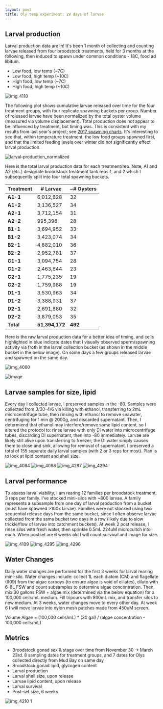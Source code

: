```yaml
---
layout: post
title: Oly temp experiment: 29 days of larvae
---
```


## Larval production 
Larval production data are in! It's been 1 month of collecting and counting larvae released from four broodstock treatments, held for 3 months at the following, then induced to spawn under common conditions - 18C, food ad libitum. 
  * Low food, low temp (~7C)  
  * Low food, high temp (~10C)  
  * High food, low temp (~7C)  
  * High food, high temp (~10C)  

![img_4110](https://user-images.githubusercontent.com/17264765/39393791-68e197a2-4a7e-11e8-873e-4c1cc6ed9f74.JPG)

The following plot shows cumulative larvae released over time for the four treatment groups, with four replicate spawning buckets per group.  Number of released larvae have been normalized by the total oyster volume (measured via volume displacement). Total production does not appear to be influenced by treatment, but timing was. This is consistent with my results from last year's project; see [2017 spawning charts](https://laurahspencer.github.io/LabNotebook/OlySpawningCharts/). It's interesting to see that, within temperature treatment, the low food groups spawned first, and that the limited feeding levels over winter did not significantly effect larval production. 

![larval-production_normalized](https://user-images.githubusercontent.com/17264765/39392679-f90093b6-4a6e-11e8-9931-9ce36153980b.png)

Here is the total larval production data for each treatment/rep. Note, A1 and A2 (etc.) designate broodstock treatment tank reps 1, and 2 which I subsequently split into four total spawning buckets.  

**Treatment** | **# Larvae** | **~# Oysters**
-- | -- | --
**A1-1** | 6,012,828 | 32
**A1-2** | 3,136,527 | 34
**A2-1** | 3,712,154 | 31
**A2-2** | 995,396 | 28
**B1-1** | 3,694,952 | 33
**B1-2** | 3,423,074 | 34
**B2-1** | 4,882,010 | 36
**B2-2** | 2,952,781 | 37
**C1-1** | 3,094,754 | 28
**C1-2** | 2,463,644 | 23
**C2-1** | 1,775,235 | 19
**C2-2** | 1,759,988 | 19
**D1-1** | 3,530,963 | 34
**D1-2** | 3,388,931 | 37
**D2-1** | 2,691,880 | 32
**D2-2** | 3,879,053 | 35
**Total** | **51,394,172** | **492**

Here is the raw larval production data for a better idea of timing, and cells highlighted in blue indicate dates that I visually observed sperm/spawning activity via froth in the larval collection bucket (as shown in the middle bucket in the below image). On some days a few groups released larvae and spawned on the same day.  

![img_4060](https://user-images.githubusercontent.com/17264765/39393792-68f36306-4a7e-11e8-85f0-d472048d5832.JPG)

![image](https://user-images.githubusercontent.com/17264765/39392790-2c8aa65c-4a71-11e8-90e2-dea390a2557a.png)

## Larvae samples for size, lipid 
Every day I collected larvae, I preserved samples in the -80.  Samples were collected from 3/30-4/6 via killing with ethanol, transferring to 2mL microcentrifuge tube, then rinsing with ethanol to remove seawater, centrifuging for 1 min @ 2000g, and discarded supernatant.  Then, I determiend that ethanol may interfere/remove some lipid content, so I altered the protocol to: rinse larvae with only DI water into microcentrifuge tubes, discarding DI supernatant, then into -80 immediately. Larvae are likely still alive upon transferring to freezer; the DI water simply causes them to close and sink, allowing for removal of supernatant. I preserved a total of 155 separate daily larval samples (with 2 or 3 reps for most). Plan is to look at lipid content and shell size.  

![img_4084](https://user-images.githubusercontent.com/17264765/39393795-692dc906-4a7e-11e8-9516-508d0a40cc6c.JPG)
![img_4068](https://user-images.githubusercontent.com/17264765/39393790-68cf455c-4a7e-11e8-9385-300dd6fd98ff.JPG)
![img_4287](https://user-images.githubusercontent.com/17264765/39393793-6906fb00-4a7e-11e8-9bed-78fbf6769ad8.JPG)
![img_4294](https://user-images.githubusercontent.com/17264765/39393794-691a7c16-4a7e-11e8-94cc-27d170cb6b98.JPG)

## Larval performance 
To assess larval viability, I am rearing 12 families per broodstock treatment, 3 reps per family. I've stocked mini-silos with ~800 larvae. A family represents a subsample from one day of larval production from a bucket (must have spawned >100k larvae). Families were not stocked using two sequential release days from the same bucket, since I often observe larvae collected from the same bucket two days in a row (likely due to slow trickle/flow of larvae into catchment buckets).  At week 2 post release, I rinse silos with fresh water, then sprinkle 0.5mL 224uM microcultch into each. When postset are 6 weeks old I will count survival and image for size.  

![img_4109](https://user-images.githubusercontent.com/17264765/39393789-68ba9300-4a7e-11e8-97ce-ea76909c592b.JPG)
![img_4295](https://user-images.githubusercontent.com/17264765/39393797-694130c2-4a7e-11e8-8732-409e2cc42746.JPG)
![img_4296](https://user-images.githubusercontent.com/17264765/39393799-696dd3fc-4a7e-11e8-914e-abdeddfc1832.JPG)

## Water Changes 
Daily water changes are performed for the first 3 weeks for larval rearing mini-silo. Water changes include: collect 1L each diatom (CM) and flagellate (609) from the algae carboys (to ensure algae is void of ciliates), dilute with 6-8L FSW and count subsamples to determine algae concentration.  Then, mix 30 gallons FSW + algae mix (determined via the below equation) for a 100,000 cells/mL medium. Fill tripours with 800mL mix, and transfer silos to new medium.  At 3 weeks, water changes move to every other day. At week 6 I will move larvae into nylon mesh patches made from 450uM screen. 

Volume Algae = (100,000 cells/mL) * (30 gal) / (algae concentration - 100,000 cells/mL) 

## Metrics    
  * Broodstock gonad sex & stage over time from November 30 -> March 23rd. 8 sampling dates for treatment groups, and 7 dates for Olys collected directly from Mud Bay on same day  
  * Broodstock gonad lipid, glycogen content  
  * Larval production  
  * Larval shell size, upon release  
  * Larvae lipid content, upon release  
  * Larval survival  
  * Post-set size, 6 weeks  

![img_4210 1](https://user-images.githubusercontent.com/17264765/39393798-6956d10c-4a7e-11e8-99d3-cdd697035d42.JPG)
